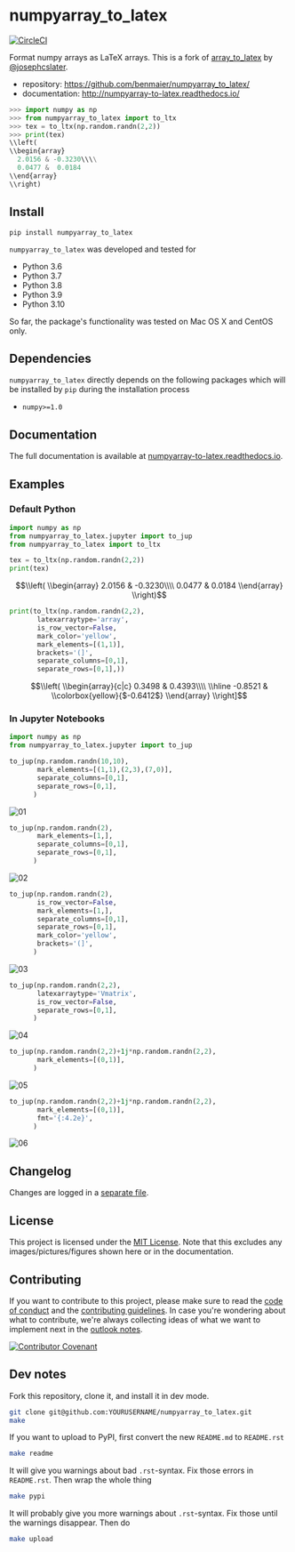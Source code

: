 # numpyarray\_to\_latex


[![CircleCI](https://circleci.com/gh/benmaier/numpyarray_to_latex.svg?style=svg)](https://circleci.com/gh/benmaier/numpyarray_to_latex)

Format numpy arrays as LaTeX arrays. This is a fork of [array_to_latex](https://github.com/josephcslater/array_to_latex) by [@josephcslater](https://github.com/josephcslater).

* repository: https://github.com/benmaier/numpyarray_to_latex/
* documentation: http://numpyarray-to-latex.readthedocs.io/

```python
>>> import numpy as np
>>> from numpyarray_to_latex import to_ltx
>>> tex = to_ltx(np.random.randn(2,2))
>>> print(tex)
\\left(
\\begin{array}
  2.0156 & -0.3230\\\\
  0.0477 &  0.0184
\\end{array}
\\right)
```

## Install

    pip install numpyarray_to_latex

`numpyarray_to_latex` was developed and tested for 

* Python 3.6
* Python 3.7
* Python 3.8
* Python 3.9
* Python 3.10

So far, the package's functionality was tested on Mac OS X and CentOS only.

## Dependencies

`numpyarray_to_latex` directly depends on the following packages which will be installed by `pip` during the installation process

* `numpy>=1.0`

## Documentation

The full documentation is available at [numpyarray-to-latex.readthedocs.io](http://numpyarray-to-latex.readthedocs.io).

## Examples

### Default Python

```python
import numpy as np
from numpyarray_to_latex.jupyter import to_jup
from numpyarray_to_latex import to_ltx

tex = to_ltx(np.random.randn(2,2))
print(tex)
```

```math
\\left(
\\begin{array}
  2.0156 & -0.3230\\\\
  0.0477 &  0.0184
\\end{array}
\\right)
```


```python
print(to_ltx(np.random.randn(2,2),
       latexarraytype='array',
       is_row_vector=False,
       mark_color='yellow',
       mark_elements=[(1,1)], 
       brackets='(]',
       separate_columns=[0,1],
       separate_rows=[0,1],))
```

```math
\\left(
\\begin{array}{c|c}
  0.3498 &  0.4393\\\\
  \\hline
 -0.8521 & \\colorbox{yellow}{$-0.6412$}
\\end{array}
\\right]
```


### In Jupyter Notebooks

```python
import numpy as np
from numpyarray_to_latex.jupyter import to_jup

to_jup(np.random.randn(10,10),
       mark_elements=[(1,1),(2,3),(7,0)],
       separate_columns=[0,1],
       separate_rows=[0,1],
      )
```

![01](https://raw.githubusercontent.com/benmaier/numpyarray_to_latex/main/img/01.png)



```python
to_jup(np.random.randn(2),
       mark_elements=[1,],
       separate_columns=[0,1],
       separate_rows=[0,1],
      )
```


![02](https://raw.githubusercontent.com/benmaier/numpyarray_to_latex/main/img/02.png)



```python
to_jup(np.random.randn(2),
       is_row_vector=False,
       mark_elements=[1,],
       separate_columns=[0,1],
       separate_rows=[0,1],
       mark_color='yellow',
       brackets='(]',
      )
```


![03](https://raw.githubusercontent.com/benmaier/numpyarray_to_latex/main/img/03.png)



```python
to_jup(np.random.randn(2,2),
       latexarraytype='Vmatrix',
       is_row_vector=False,
       separate_rows=[0,1],
      )
```


![04](https://raw.githubusercontent.com/benmaier/numpyarray_to_latex/main/img/04.png)


```python
to_jup(np.random.randn(2,2)+1j*np.random.randn(2,2),
       mark_elements=[(0,1)],
      )
```


![05](https://raw.githubusercontent.com/benmaier/numpyarray_to_latex/main/img/05.png)



```python
to_jup(np.random.randn(2,2)+1j*np.random.randn(2,2),
       mark_elements=[(0,1)],
       fmt='{:4.2e}',
      )
```

![06](https://raw.githubusercontent.com/benmaier/numpyarray_to_latex/main/img/06.png)


## Changelog

Changes are logged in a [separate file](https://github.com/benmaier/numpyarray_to_latex/blob/main/CHANGELOG.md).

## License

This project is licensed under the [MIT License](https://github.com/benmaier/numpyarray_to_latex/blob/main/LICENSE).
Note that this excludes any images/pictures/figures shown here or in the documentation.

## Contributing

If you want to contribute to this project, please make sure to read the [code of conduct](https://github.com/benmaier/numpyarray_to_latex/blob/main/CODE_OF_CONDUCT.md) and the [contributing guidelines](https://github.com/benmaier/numpyarray_to_latex/blob/main/CONTRIBUTING.md). In case you're wondering about what to contribute, we're always collecting ideas of what we want to implement next in the [outlook notes](https://github.com/benmaier/numpyarray_to_latex/blob/main/OUTLOOK.md).

[![Contributor Covenant](https://img.shields.io/badge/Contributor%20Covenant-v1.4%20adopted-ff69b4.svg)](code-of-conduct.md)

## Dev notes

Fork this repository, clone it, and install it in dev mode.

```bash
git clone git@github.com:YOURUSERNAME/numpyarray_to_latex.git
make
```

If you want to upload to PyPI, first convert the new `README.md` to `README.rst`

```bash
make readme
```

It will give you warnings about bad `.rst`-syntax. Fix those errors in `README.rst`. Then wrap the whole thing 

```bash
make pypi
```

It will probably give you more warnings about `.rst`-syntax. Fix those until the warnings disappear. Then do

```bash
make upload
```
